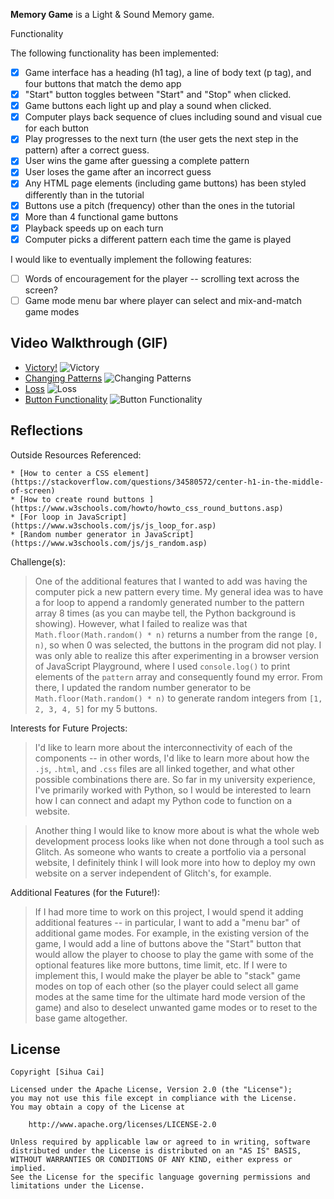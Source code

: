 **Memory Game** is a Light & Sound Memory game.

Functionality

The following functionality has been implemented: 

* [x] Game interface has a heading (h1 tag), a line of body text (p tag), and four buttons that match the demo app
* [x] "Start" button toggles between "Start" and "Stop" when clicked. 
* [x] Game buttons each light up and play a sound when clicked. 
* [x] Computer plays back sequence of clues including sound and visual cue for each button
* [x] Play progresses to the next turn (the user gets the next step in the pattern) after a correct guess. 
* [x] User wins the game after guessing a complete pattern
* [x] User loses the game after an incorrect guess
* [x] Any HTML page elements (including game buttons) has been styled differently than in the tutorial
* [x] Buttons use a pitch (frequency) other than the ones in the tutorial
* [x] More than 4 functional game buttons
* [x] Playback speeds up on each turn
* [x] Computer picks a different pattern each time the game is played

I would like to eventually implement the following features:

- [ ] Words of encouragement for the player -- scrolling text across the screen?  
- [ ] Game mode menu bar where player can select and mix-and-match game modes

## Video Walkthrough (GIF)

* [Victory!](http://g.recordit.co/Hs1S6v7jO5.gif)
![Victory](http://g.recordit.co/Hs1S6v7jO5.gif)
* [Changing Patterns](http://g.recordit.co/4zCBduyD43.gif)
![Changing Patterns](http://g.recordit.co/4zCBduyD43.gif) 
* [Loss](http://g.recordit.co/wLftJ4yT7Q.gif)
![Loss](http://g.recordit.co/wLftJ4yT7Q.gif)
* [Button Functionality](http://g.recordit.co/07ozxK70ib.gif)
![Button Functionality](http://g.recordit.co/07ozxK70ib.gif)

## Reflections

Outside Resources Referenced: 

    * [How to center a CSS element](https://stackoverflow.com/questions/34580572/center-h1-in-the-middle-of-screen)
    * [How to create round buttons ](https://www.w3schools.com/howto/howto_css_round_buttons.asp)
    * [For loop in JavaScript](https://www.w3schools.com/js/js_loop_for.asp)
    * [Random number generator in JavaScript](https://www.w3schools.com/js/js_random.asp)


Challenge(s):

   > One of the additional features that I wanted to add was having the computer pick a new pattern every time. My general idea was to have a for loop to append a randomly generated number to the pattern array 8 times (as  you can maybe tell, the Python background is showing). However, what I failed to realize was that `Math.floor(Math.random() * n)` returns a number from the range `[0, n)`, so when 0 was selected, the buttons in the program did not play. I was only able to realize this after experimenting in a browser version of JavaScript Playground, where I used `console.log()` to print elements of the `pattern` array and consequently found my error. From there, I updated the random number generator to be `Math.floor(Math.random() * n)` to generate random integers from `[1, 2, 3, 4, 5]` for my 5 buttons.

Interests for Future Projects:

   > I'd like to learn more about the interconnectivity of each of the components -- in other words, I'd like to learn more about how the `.js`, `.html`, and `.css` files are all linked together, and what other possible combinations there are. So far in my university experience, I've primarily worked with Python, so I would be interested to learn how I can connect and adapt my Python code to function on a website. 
    
   > Another thing I would like to know more about is what the whole web development process looks like when not done through a tool such as Glitch. As someone who wants to create a portfolio via a personal website, I definitely think I will look more into how to deploy my own website on a server independent of Glitch's, for example.

Additional Features (for the Future!):

   > If I had more time to work on this project, I would spend it adding additional features -- in particular, I want to add a "menu bar" of additional game modes. For example, in the existing version of the game, I would add a line of buttons above the "Start" button that would allow the player to choose to play the game with some of the optional features like more buttons, time limit, etc. If I were to implement this, I would make the player be able to "stack" game modes on top of each other (so the player could select all game modes at the same time for the ultimate hard mode version of the game) and also to deselect unwanted game modes or to reset to the base game altogether.




## License

    Copyright [Sihua Cai]

    Licensed under the Apache License, Version 2.0 (the "License");
    you may not use this file except in compliance with the License.
    You may obtain a copy of the License at

        http://www.apache.org/licenses/LICENSE-2.0

    Unless required by applicable law or agreed to in writing, software
    distributed under the License is distributed on an "AS IS" BASIS,
    WITHOUT WARRANTIES OR CONDITIONS OF ANY KIND, either express or implied.
    See the License for the specific language governing permissions and
    limitations under the License.
